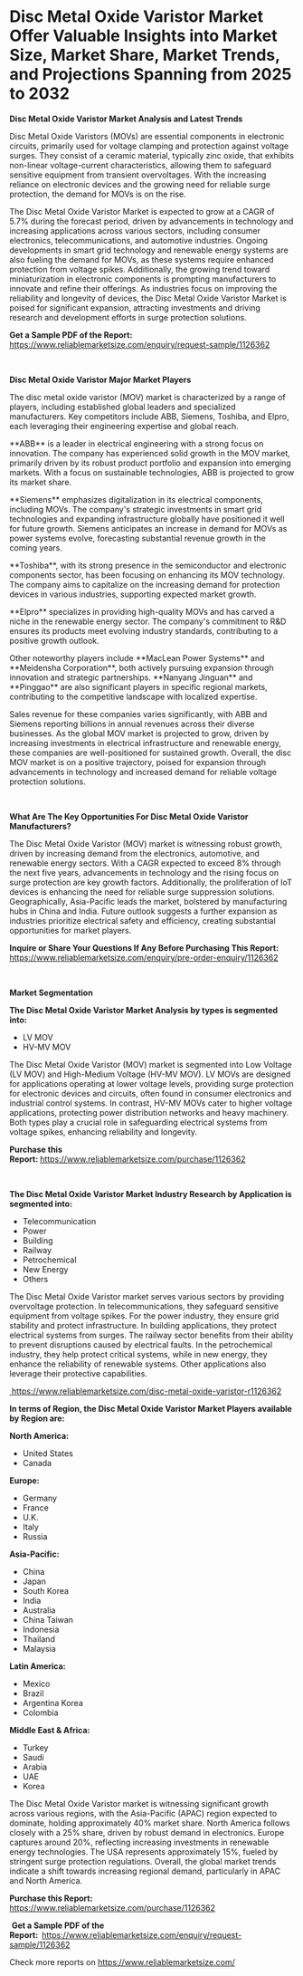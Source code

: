 <p><h1>Disc Metal Oxide Varistor Market Offer Valuable Insights into Market Size, Market Share, Market Trends, and Projections Spanning from 2025 to 2032</h1></p><p><strong>Disc Metal Oxide Varistor Market Analysis and Latest Trends</strong></p>
<p><p>Disc Metal Oxide Varistors (MOVs) are essential components in electronic circuits, primarily used for voltage clamping and protection against voltage surges. They consist of a ceramic material, typically zinc oxide, that exhibits non-linear voltage-current characteristics, allowing them to safeguard sensitive equipment from transient overvoltages. With the increasing reliance on electronic devices and the growing need for reliable surge protection, the demand for MOVs is on the rise.</p><p>The Disc Metal Oxide Varistor Market is expected to grow at a CAGR of 5.7% during the forecast period, driven by advancements in technology and increasing applications across various sectors, including consumer electronics, telecommunications, and automotive industries. Ongoing developments in smart grid technology and renewable energy systems are also fueling the demand for MOVs, as these systems require enhanced protection from voltage spikes. Additionally, the growing trend toward miniaturization in electronic components is prompting manufacturers to innovate and refine their offerings. As industries focus on improving the reliability and longevity of devices, the Disc Metal Oxide Varistor Market is poised for significant expansion, attracting investments and driving research and development efforts in surge protection solutions.</p></p>
<p><strong>Get a Sample PDF of the Report:&nbsp;</strong> <a href="https://www.reliablemarketsize.com/enquiry/request-sample/1126362?utm_campaign=2464&utm_medium=2&utm_source=Github&utm_content=ia&utm_term=14022025&utm_id=disc-metal-oxide-varistor">https://www.reliablemarketsize.com/enquiry/request-sample/1126362</a></p>
<p>&nbsp;</p>
<p><strong>Disc Metal Oxide Varistor Major Market Players</strong></p>
<p><p>The disc metal oxide varistor (MOV) market is characterized by a range of players, including established global leaders and specialized manufacturers. Key competitors include ABB, Siemens, Toshiba, and Elpro, each leveraging their engineering expertise and global reach.</p><p>**ABB** is a leader in electrical engineering with a strong focus on innovation. The company has experienced solid growth in the MOV market, primarily driven by its robust product portfolio and expansion into emerging markets. With a focus on sustainable technologies, ABB is projected to grow its market share.</p><p>**Siemens** emphasizes digitalization in its electrical components, including MOVs. The company's strategic investments in smart grid technologies and expanding infrastructure globally have positioned it well for future growth. Siemens anticipates an increase in demand for MOVs as power systems evolve, forecasting substantial revenue growth in the coming years.</p><p>**Toshiba**, with its strong presence in the semiconductor and electronic components sector, has been focusing on enhancing its MOV technology. The company aims to capitalize on the increasing demand for protection devices in various industries, supporting expected market growth.</p><p>**Elpro** specializes in providing high-quality MOVs and has carved a niche in the renewable energy sector. The company's commitment to R&D ensures its products meet evolving industry standards, contributing to a positive growth outlook.</p><p>Other noteworthy players include **MacLean Power Systems** and **Meidensha Corporation**, both actively pursuing expansion through innovation and strategic partnerships. **Nanyang Jinguan** and **Pinggao** are also significant players in specific regional markets, contributing to the competitive landscape with localized expertise.</p><p>Sales revenue for these companies varies significantly, with ABB and Siemens reporting billions in annual revenues across their diverse businesses. As the global MOV market is projected to grow, driven by increasing investments in electrical infrastructure and renewable energy, these companies are well-positioned for sustained growth. Overall, the disc MOV market is on a positive trajectory, poised for expansion through advancements in technology and increased demand for reliable voltage protection solutions.</p></p>
<p>&nbsp;</p>
<p><strong>What Are The Key Opportunities For Disc Metal Oxide Varistor Manufacturers?</strong></p>
<p><p>The Disc Metal Oxide Varistor (MOV) market is witnessing robust growth, driven by increasing demand from the electronics, automotive, and renewable energy sectors. With a CAGR expected to exceed 8% through the next five years, advancements in technology and the rising focus on surge protection are key growth factors. Additionally, the proliferation of IoT devices is enhancing the need for reliable surge suppression solutions. Geographically, Asia-Pacific leads the market, bolstered by manufacturing hubs in China and India. Future outlook suggests a further expansion as industries prioritize electrical safety and efficiency, creating substantial opportunities for market players.</p></p>
<p><strong>Inquire or Share Your Questions If Any Before Purchasing This Report:</strong> <a href="https://www.reliablemarketsize.com/enquiry/pre-order-enquiry/1126362?utm_campaign=2464&utm_medium=2&utm_source=Github&utm_content=ia&utm_term=14022025&utm_id=disc-metal-oxide-varistor">https://www.reliablemarketsize.com/enquiry/pre-order-enquiry/1126362</a></p>
<p>&nbsp;</p>
<p><strong>Market Segmentation</strong></p>
<p><strong>The Disc Metal Oxide Varistor Market Analysis by types is segmented into:</strong></p>
<p><ul><li>LV MOV</li><li>HV-MV MOV</li></ul></p>
<p><p>The Disc Metal Oxide Varistor (MOV) market is segmented into Low Voltage (LV MOV) and High-Medium Voltage (HV-MV MOV). LV MOVs are designed for applications operating at lower voltage levels, providing surge protection for electronic devices and circuits, often found in consumer electronics and industrial control systems. In contrast, HV-MV MOVs cater to higher voltage applications, protecting power distribution networks and heavy machinery. Both types play a crucial role in safeguarding electrical systems from voltage spikes, enhancing reliability and longevity.</p></p>
<p><strong>Purchase this Report:&nbsp;</strong><a href="https://www.reliablemarketsize.com/purchase/1126362?utm_campaign=2464&utm_medium=2&utm_source=Github&utm_content=ia&utm_term=14022025&utm_id=disc-metal-oxide-varistor">https://www.reliablemarketsize.com/purchase/1126362</a></p>
<p>&nbsp;</p>
<p><strong>The Disc Metal Oxide Varistor Market Industry Research by Application is segmented into:</strong></p>
<p><ul><li>Telecommunication</li><li>Power</li><li>Building</li><li>Railway</li><li>Petrochemical</li><li>New Energy</li><li>Others</li></ul></p>
<p><p>The Disc Metal Oxide Varistor market serves various sectors by providing overvoltage protection. In telecommunications, they safeguard sensitive equipment from voltage spikes. For the power industry, they ensure grid stability and protect infrastructure. In building applications, they protect electrical systems from surges. The railway sector benefits from their ability to prevent disruptions caused by electrical faults. In the petrochemical industry, they help protect critical systems, while in new energy, they enhance the reliability of renewable systems. Other applications also leverage their protective capabilities.</p></p>
<p><a href="https://www.reliablemarketsize.com/disc-metal-oxide-varistor-r1126362?utm_campaign=2464&utm_medium=2&utm_source=Github&utm_content=ia&utm_term=14022025&utm_id=disc-metal-oxide-varistor">&nbsp;https://www.reliablemarketsize.com/disc-metal-oxide-varistor-r1126362</a></p>
<p><strong>In terms of Region, the Disc Metal Oxide Varistor Market Players available by Region are:</strong></p>
<p>
    <p> <strong> North America: </strong>
        <ul>
            <li>United States</li>
            <li>Canada</li>
        </ul>
        </p> 
    <p> <strong> Europe: </strong>
        <ul>
            <li>Germany</li>
            <li>France</li>
            <li>U.K.</li>
            <li>Italy</li>
            <li>Russia</li>
        </ul>
        </p> 
    <p> <strong> Asia-Pacific: </strong>
        <ul>
            <li>China</li>
            <li>Japan</li>
            <li>South Korea</li>
            <li>India</li>
            <li>Australia</li>
            <li>China Taiwan</li>
            <li>Indonesia</li>
            <li>Thailand</li>
            <li>Malaysia</li>
        </ul>
        </p> 
    <p> <strong> Latin America: </strong>
        <ul>
            <li>Mexico</li>
            <li>Brazil</li>
            <li>Argentina Korea</li>
            <li>Colombia</li>
        </ul>
        </p> 
    <p> <strong> Middle East & Africa: </strong>
        <ul>
            <li>Turkey</li>
            <li>Saudi</li>
            <li>Arabia</li>
            <li>UAE</li>
            <li>Korea</li>
        </ul>
    </p>
    </p>
<p><p>The Disc Metal Oxide Varistor market is witnessing significant growth across various regions, with the Asia-Pacific (APAC) region expected to dominate, holding approximately 40% market share. North America follows closely with a 25% share, driven by robust demand in electronics. Europe captures around 20%, reflecting increasing investments in renewable energy technologies. The USA represents approximately 15%, fueled by stringent surge protection regulations. Overall, the global market trends indicate a shift towards increasing regional demand, particularly in APAC and North America.</p></p>
<p><strong>Purchase this Report: </strong><a href="https://www.reliablemarketsize.com/purchase/1126362?utm_campaign=2464&utm_medium=2&utm_source=Github&utm_content=ia&utm_term=14022025&utm_id=disc-metal-oxide-varistor">https://www.reliablemarketsize.com/purchase/1126362</a></p>
<p>&nbsp;<strong>Get a Sample PDF of the Report:&nbsp;&nbsp;</strong><a href="https://www.reliablemarketsize.com/enquiry/request-sample/1126362?utm_campaign=2464&utm_medium=2&utm_source=Github&utm_content=ia&utm_term=14022025&utm_id=disc-metal-oxide-varistor">https://www.reliablemarketsize.com/enquiry/request-sample/1126362</a></p>
<p><strong></strong></p>
<p>Check more reports on <a href="https://www.reliablemarketsize.com/?utm_campaign=2464&utm_medium=2&utm_source=Github&utm_content=ia&utm_term=14022025&utm_id=disc-metal-oxide-varistor">https://www.reliablemarketsize.com/</a></p>